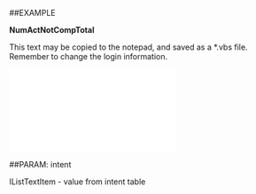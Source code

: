 

##EXAMPLE

**NumActNotCompTotal**

This text may be copied to the notepad, and saved as a *.vbs file. Remember to change the login information.

![](../../Examples/vbs/SOCounter.NumActivitiesNotCompletedTotal.vb.txt)







##PARAM: intent

IListTextItem - value from intent table



